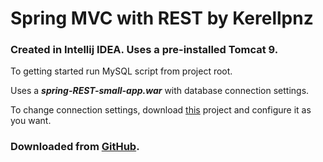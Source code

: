 # Spring MVC with REST by Kerellpnz

### Created in Intellij IDEA. Uses a pre-installed Tomcat 9.

To getting started run MySQL script from project root.

Uses a **_spring-REST-small-app.war_** with database connection settings.

To change connection settings, download [this](https://github.com/kerellpnz/spring-REST-small-app) project and configure it as you want.


### Downloaded from [GitHub](https://github.com/kerellpnz?tab=repositories).
